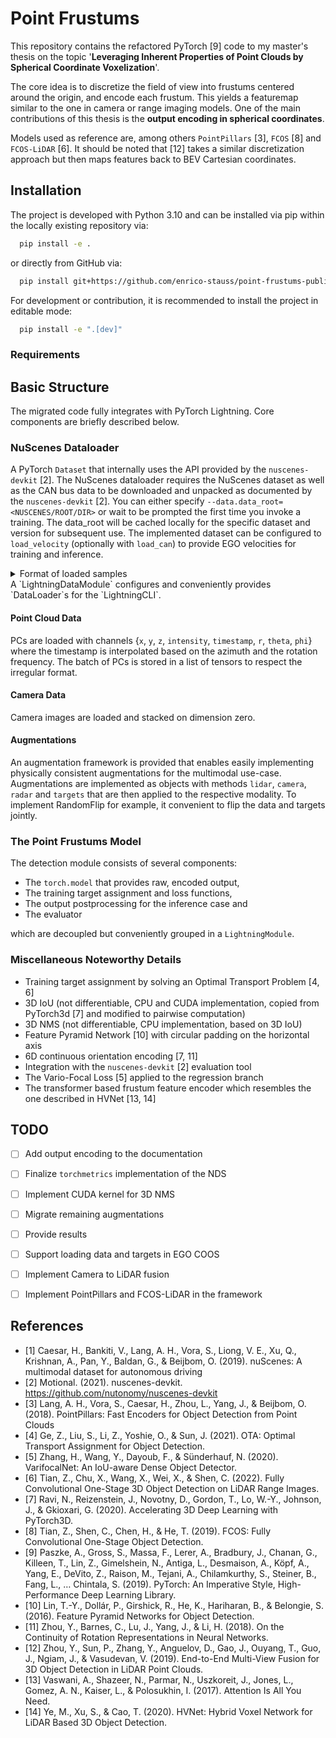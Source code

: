 # Point Frustums
This repository contains the refactored PyTorch [9] code to my master's thesis on the topic '**Leveraging Inherent Properties of Point Clouds by Spherical Coordinate Voxelization**'.

The core idea is to discretize the field of view into frustums centered around the origin, and encode each frustum. This yields a featuremap similar to the one in camera or range imaging models.
One of the main contributions of this thesis is the **output encoding in spherical coordinates**.

Models used as reference are, among others `PointPillars` [3], `FCOS` [8] and `FCOS-LiDAR` [6]. It should be noted that [12] takes a similar discretization approach but then maps features back to BEV Cartesian coordinates.

## Installation
The project is developed with Python 3.10 and can be installed via pip within the locally existing repository via:
```bash
  pip install -e .
```
or directly from GitHub via:
```bash
  pip install git+https://github.com/enrico-stauss/point-frustums-public.git
```
For development or contribution, it is recommended to install the project in editable mode:
```bash
  pip install -e ".[dev]"
```

### Requirements


## Basic Structure
The migrated code fully integrates with PyTorch Lightning. Core components are briefly described below.

### NuScenes Dataloader
A PyTorch `Dataset` that internally uses the API provided by the `nuscenes-devkit` [2]. 
The NuScenes dataloader requires the NuScenes dataset as well as the CAN bus data to be downloaded and unpacked as documented by the `nuscenes-devkit` [2]. You can either specify `--data.data_root=<NUSCENES/ROOT/DIR>` or wait to be prompted the first time you invoke a training. The data_root will be cached locally for the specific dataset and version for subsequent use.
The implemented dataset can be configured to `load_velocity` (optionally with `load_can`) to provide EGO velocities for training and inference. 

<details>
<summary>Format of loaded samples</summary>
```
> lidar:
>   SENSOR_ID: torch.Tensor | np.ndarray
> camera:
>   SENSOR_ID: torch.Tensor | np.ndarray
> metadata:
>   rotation: list  # quaternion
>   translation: list  # xyz
>   location: str
>   sample_token: str
>   scene_description: str
>   scene_name: str
>   timestamp: int  # unix timestamp in microseconds
>   vehicle: str
>   velocity: np.ndarray  # in m/s
>   augmentations:  # dict containing a log of augmentations applied to the sample
>     Normalize: {}
>     ...
>   SENSOR_ID:
>     modality: str
>     rotation: list  # quaternion
>     translation: list  # xyz
>   ...
> targets: point_frustums.utils.targets.Targets
>   ...
```
</details>
A `LightningDataModule` configures and conveniently provides `DataLoader`s for the `LightningCLI`.

#### Point Cloud Data
PCs are loaded with channels {`x`, `y`, `z`, `intensity`, `timestamp`, `r`, `theta`, `phi`} where the timestamp is interpolated based on the azimuth and the rotation frequency. 
The batch of PCs is stored in a list of tensors to respect the irregular format.

#### Camera Data
Camera images are loaded and stacked on dimension zero.

#### Augmentations
An augmentation framework is provided that enables easily implementing physically consistent augmentations for the multimodal use-case.
Augmentations are implemented as objects with methods `lidar`, `camera`, `radar` and `targets` that are then applied to the respective modality.
To implement RandomFlip for example, it convenient to flip the data and targets jointly.

### The Point Frustums Model
The detection module consists of several components:
- The `torch.model` that provides raw, encoded output,
- The training target assignment and loss functions,
- The output postprocessing for the inference case and
- The evaluator

which are decoupled but conveniently grouped in a `LightningModule`.

### Miscellaneous Noteworthy Details
- Training target assignment by solving an Optimal Transport Problem [4, 6]
- 3D IoU (not differentiable, CPU and CUDA implementation, copied from PyTorch3d [7] and modified to pairwise computation)
- 3D NMS (not differentiable, CPU implementation, based on 3D IoU)
- Feature Pyramid Network [10] with circular padding on the horizontal axis 
- 6D continuous orientation encoding [7, 11]
- Integration with the `nuscenes-devkit` [2] evaluation tool
- The Vario-Focal Loss [5] applied to the regression branch
- The transformer based frustum feature encoder which resembles the one described in HVNet [13, 14]

## TODO
-[ ] Add output encoding to the documentation
-[ ] Finalize `torchmetrics` implementation of the NDS
-[ ] Implement CUDA kernel for 3D NMS
-[ ] Migrate remaining augmentations
-[ ] Provide results
-[ ] Support loading data and targets in EGO COOS
-[ ] Implement Camera to LiDAR fusion 
-[ ] Implement PointPillars and FCOS-LiDAR in the framework


## References
- [1] Caesar, H., Bankiti, V., Lang, A. H., Vora, S., Liong, V. E., Xu, Q., Krishnan, A., Pan, Y., Baldan, G., & Beijbom, O. (2019). nuScenes: A multimodal dataset for autonomous driving
- [2] Motional. (2021). nuscenes-devkit. https://github.com/nutonomy/nuscenes-devkit
- [3] Lang, A. H., Vora, S., Caesar, H., Zhou, L., Yang, J., & Beijbom, O. (2018). PointPillars: Fast Encoders for Object Detection from Point Clouds
- [4] Ge, Z., Liu, S., Li, Z., Yoshie, O., & Sun, J. (2021). OTA: Optimal Transport Assignment for Object Detection.
- [5] Zhang, H., Wang, Y., Dayoub, F., & Sünderhauf, N. (2020). VarifocalNet: An IoU-aware Dense Object Detector.
- [6] Tian, Z., Chu, X., Wang, X., Wei, X., & Shen, C. (2022). Fully Convolutional One-Stage 3D Object Detection on LiDAR Range Images.
- [7] Ravi, N., Reizenstein, J., Novotny, D., Gordon, T., Lo, W.-Y., Johnson, J., & Gkioxari, G. (2020). Accelerating 3D Deep Learning with PyTorch3D.
- [8] Tian, Z., Shen, C., Chen, H., & He, T. (2019). FCOS: Fully Convolutional One-Stage Object Detection.
- [9] Paszke, A., Gross, S., Massa, F., Lerer, A., Bradbury, J., Chanan, G., Killeen, T., Lin, Z., Gimelshein, N., Antiga, L., Desmaison, A., Köpf, A., Yang, E., DeVito, Z., Raison, M., Tejani, A., Chilamkurthy, S., Steiner, B., Fang, L., … Chintala, S. (2019). PyTorch: An Imperative Style, High-Performance Deep Learning Library.
- [10] Lin, T.-Y., Dollár, P., Girshick, R., He, K., Hariharan, B., & Belongie, S. (2016). Feature Pyramid Networks for Object Detection.
- [11] Zhou, Y., Barnes, C., Lu, J., Yang, J., & Li, H. (2018). On the Continuity of Rotation Representations in Neural Networks.
- [12] Zhou, Y., Sun, P., Zhang, Y., Anguelov, D., Gao, J., Ouyang, T., Guo, J., Ngiam, J., & Vasudevan, V. (2019). End-to-End Multi-View Fusion for 3D Object Detection in LiDAR Point Clouds.
- [13] Vaswani, A., Shazeer, N., Parmar, N., Uszkoreit, J., Jones, L., Gomez, A. N., Kaiser, L., & Polosukhin, I. (2017). Attention Is All You Need.
- [14] Ye, M., Xu, S., & Cao, T. (2020). HVNet: Hybrid Voxel Network for LiDAR Based 3D Object Detection.